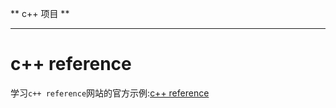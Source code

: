 ** c++ 项目 **

-----------------------------


# c++ reference

学习`c++ reference`网站的官方示例:[c++ reference](https://en.cppreference.com/w/cpp)